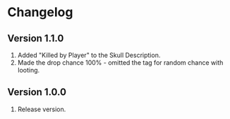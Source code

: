 # Changelog

## Version 1.1.0
1. Added "Killed by Player" to the Skull Description.
2. Made the drop chance 100% - omitted the tag for random chance with looting.

## Version 1.0.0
1. Release version.